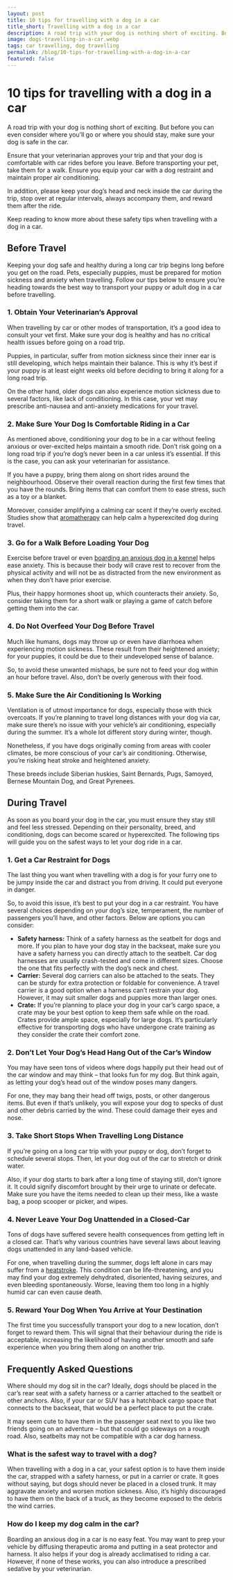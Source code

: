 ```yaml
---
layout: post
title: 10 tips for travelling with a dog in a car 
title_short: Travelling with a dog in a car
description: A road trip with your dog is nothing short of exciting. But before you consider travelling with your dog in the car, ensure your dog is safe.
image: dogs-travelling-in-a-car.webp
tags: car travelling, dog travelling
permalink: /blog/10-tips-for-travelling-with-a-dog-in-a-car
featured: false
---
```

# 10 tips for travelling with a dog in a car
A road trip with your dog is nothing short of exciting. But before you can even consider where you’ll go or where you should stay, make sure your dog is safe in the car.

Ensure that your veterinarian approves your trip and that your dog is comfortable with car rides before you leave. Before transporting your pet, take them for a walk. Ensure you equip your car with a dog restraint and maintain proper air conditioning. 

In addition, please keep your dog’s head and neck inside the car during the trip, stop over at regular intervals, always accompany them, and reward them after the ride.  

Keep reading to know more about these safety tips when travelling with a dog in a car. 

## Before Travel
Keeping your dog safe and healthy during a long car trip begins long before you get on the road. Pets, especially puppies, must be prepared for motion sickness and anxiety when travelling. Follow our tips below to ensure you’re heading towards the best way to transport your puppy or adult dog in a car before travelling. 

### 1. Obtain Your Veterinarian’s Approval
When travelling by car or other modes of transportation, it’s a good idea to consult your vet first. Make sure your dog is healthy and has no critical health issues before going on a road trip.

Puppies, in particular, suffer from motion sickness since their inner ear is still developing, which helps maintain their balance. This is why it’s best if your puppy is at least eight weeks old before deciding to bring it along for a long road trip. 

On the other hand, older dogs can also experience motion sickness due to several factors, like lack of conditioning. In this case, your vet may prescribe anti-nausea and anti-anxiety medications for your travel.    

### 2. Make Sure Your Dog Is Comfortable Riding in a Car
As mentioned above, conditioning your dog to be in a car without feeling anxious or over-excited helps maintain a smooth ride. Don’t risk going on a long road trip if you’re dog’s never been in a car unless it’s essential. If this is the case, you can ask your veterinarian for assistance.

If you have a puppy, bring them along on short rides around the neighbourhood. Observe their overall reaction during the first few times that you have the rounds. Bring items that can comfort them to ease stress, such as a toy or a blanket. 

Moreover, consider amplifying a calming car scent if they’re overly excited. Studies show that [aromatherapy](https://pubmed.ncbi.nlm.nih.gov/16978115/) can help calm a hyperexcited dog during travel. 

### 3. Go for a Walk Before Loading Your Dog
Exercise before travel or even [boarding an anxious dog in a kennel](https://pawsaway.pet/blog/6-tips-to-help-a-dog-with-kennel-anxiety/) helps ease anxiety. This is because their body will crave rest to recover from the physical activity and will not be as distracted from the new environment as when they don’t have prior exercise. 

Plus, their happy hormones shoot up, which counteracts their anxiety. So, consider taking them for a short walk or playing a game of catch before getting them into the car. 

### 4. Do Not Overfeed Your Dog Before Travel
Much like humans, dogs may throw up or even have diarrhoea when experiencing motion sickness. These result from their heightened anxiety; for your puppies, it could be due to their undeveloped sense of balance. 

So, to avoid these unwanted mishaps, be sure not to feed your dog within an hour before travel. Also, don’t be overly generous with their food.   

### 5. Make Sure the Air Conditioning Is Working
Ventilation is of utmost importance for dogs, especially those with thick overcoats. If you’re planning to travel long distances with your dog via car, make sure there’s no issue with your vehicle’s air conditioning, especially during the summer. It’s a whole lot different story during winter, though.

Nonetheless, if you have dogs originally coming from areas with cooler climates, be more conscious of your car’s air conditioning. Otherwise, you’re risking heat stroke and heightened anxiety. 

These breeds include Siberian huskies, Saint Bernards, Pugs, Samoyed, Bernese Mountain Dog, and Great Pyrenees. 

## During Travel
As soon as you board your dog in the car, you must ensure they stay still and feel less stressed. Depending on their personality, breed, and conditioning, dogs can become scared or hyperexcited. The following tips will guide you on the safest ways to let your dog ride in a car.

### 1. Get a Car Restraint for Dogs
The last thing you want when travelling with a dog is for your furry one to be jumpy inside the car and distract you from driving. It could put everyone in danger. 

So, to avoid this issue, it’s best to put your dog in a car restraint. You have several choices depending on your dog’s size, temperament, the number of passengers you’ll have, and other factors. Below are options you can consider:

- **Safety harness:** Think of a safety harness as the seatbelt for dogs and more. If you plan to have your dog stay in the backseat, make sure you have a safety harness you can directly attach to the seatbelt. Car dog harnesses are usually crash-tested and come in different sizes. Choose the one that fits perfectly with the dog’s neck and chest.   
- **Carrier:** Several dog carriers can also be attached to the seats. They can be sturdy for extra protection or foldable for convenience. A travel carrier is a good option when a harness can’t restrain your dog. However, it may suit smaller dogs and puppies more than larger ones. 
- **Crate:** If you’re planning to place your dog in your car’s cargo space, a crate may be your best option to keep them safe while on the road. Crates provide ample space, especially for large dogs. It’s particularly effective for transporting dogs who have undergone crate training as they consider the crate their comfort zone.    

### 2. Don’t Let Your Dog’s Head Hang Out of the Car’s Window
You may have seen tons of videos where dogs happily put their head out of the car window and may think – that looks fun for my dog. But think again, as letting your dog’s head out of the window poses many dangers. 

For one, they may bang their head off twigs, posts, or other dangerous items. But even if that’s unlikely, you will expose your dog to specks of dust and other debris carried by the wind. These could damage their eyes and nose. 

### 3. Take Short Stops When Travelling Long Distance
If you’re going on a long car trip with your puppy or dog, don’t forget to schedule several stops. Then, let your dog out of the car to stretch or drink water. 

Also, if your dog starts to bark after a long time of staying still, don’t ignore it. It could signify discomfort brought by their urge to urinate or defecate. Make sure you have the items needed to clean up their mess, like a waste bag, a poop scooper or picker, and wipes. 

### 4. Never Leave Your Dog Unattended in a Closed-Car
Tons of dogs have suffered severe health consequences from getting left in a closed car. That’s why various countries have several laws about leaving dogs unattended in any land-based vehicle. 

For one, when travelling during the summer, dogs left alone in cars may suffer from a [heatstroke](https://pubmed.ncbi.nlm.nih.gov/29435477/#:~:text=The%20most%20common%20clinical%20signs,%2C%20seizures%2C%20stupor%20and%20coma.). This condition can be life-threatening, and you may find your dog extremely dehydrated, disoriented, having seizures, and even bleeding spontaneously. Worse, leaving them too long in a highly humid car can even cause death. 

### 5. Reward Your Dog When You Arrive at Your Destination
The first time you successfully transport your dog to a new location, don’t forget to reward them. This will signal that their behaviour during the ride is acceptable, increasing the likelihood of having another smooth and safe experience when you bring them along on another trip. 

## Frequently Asked Questions
Where should my dog sit in the car?
Ideally, dogs should be placed in the car’s rear seat with a safety harness or a carrier attached to the seatbelt or other anchors. Also, if your car or SUV has a hatchback cargo space that connects to the backseat, that would be a perfect place to put the crate.

It may seem cute to have them in the passenger seat next to you like two friends going on an adventure – but that could go sideways on a rough road. Also, seatbelts may not be compatible with a car dog harness. 

### What is the safest way to travel with a dog?
When travelling with a dog in a car, your safest option is to have them inside the car, strapped with a safety harness, or put in a carrier or crate. It goes without saying, but dogs should never be placed in a closed trunk. It may aggravate anxiety and worsen motion sickness. Also, it’s highly discouraged to have them on the back of a truck, as they become exposed to the debris the wind carries.

### How do I keep my dog calm in the car?
Boarding an anxious dog in a car is no easy feat. You may want to prep your vehicle by diffusing therapeutic aroma and putting in a seat protector and harness. It also helps if your dog is already acclimatised to riding a car. However, if none of these works, you can also introduce a prescribed sedative by your veterinarian. 